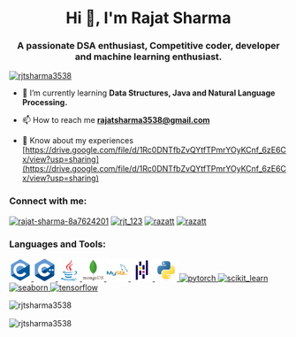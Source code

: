 <h1 align="center">Hi 👋, I'm Rajat Sharma</h1>
<h3 align="center">A passionate DSA enthusiast, Competitive coder, developer and machine learning enthusiast.</h3>

<p align="left"> <a href="https://github.com/ryo-ma/github-profile-trophy"><img src="https://github-profile-trophy.vercel.app/?username=rjtsharma3538" alt="rjtsharma3538" /></a> </p>

- 🌱 I’m currently learning **Data Structures, Java and Natural Language Processing.**

- 📫 How to reach me **rajatsharma3538@gmail.com**

- 📄 Know about my experiences [https://drive.google.com/file/d/1Rc0DNTfbZvQYtfTPmrYOyKCnf_6zE6Cx/view?usp=sharing](https://drive.google.com/file/d/1Rc0DNTfbZvQYtfTPmrYOyKCnf_6zE6Cx/view?usp=sharing)

<h3 align="left">Connect with me:</h3>
<p align="left">
<a href="https://linkedin.com/in/rajat-sharma-8a7624201" target="blank"><img align="center" src="https://raw.githubusercontent.com/rahuldkjain/github-profile-readme-generator/master/src/images/icons/Social/linked-in-alt.svg" alt="rajat-sharma-8a7624201" height="30" width="40" /></a>
<a href="https://www.codechef.com/users/rjt_123" target="blank"><img align="center" src="https://cdn.jsdelivr.net/npm/simple-icons@3.1.0/icons/codechef.svg" alt="rjt_123" height="30" width="40" /></a>
<a href="https://codeforces.com/profile/razatt" target="blank"><img align="center" src="https://raw.githubusercontent.com/rahuldkjain/github-profile-readme-generator/master/src/images/icons/Social/codeforces.svg" alt="razatt" height="30" width="40" /></a>
<a href="https://www.leetcode.com/razatt" target="blank"><img align="center" src="https://raw.githubusercontent.com/rahuldkjain/github-profile-readme-generator/master/src/images/icons/Social/leet-code.svg" alt="razatt" height="30" width="40" /></a>
</p>

<h3 align="left">Languages and Tools:</h3>
<p align="left"> <a href="https://www.cprogramming.com/" target="_blank" rel="noreferrer"> <img src="https://raw.githubusercontent.com/devicons/devicon/master/icons/c/c-original.svg" alt="c" width="40" height="40"/> </a> <a href="https://www.w3schools.com/cpp/" target="_blank" rel="noreferrer"> <img src="https://raw.githubusercontent.com/devicons/devicon/master/icons/cplusplus/cplusplus-original.svg" alt="cplusplus" width="40" height="40"/> </a> <a href="https://www.java.com" target="_blank" rel="noreferrer"> <img src="https://raw.githubusercontent.com/devicons/devicon/master/icons/java/java-original.svg" alt="java" width="40" height="40"/> </a> <a href="https://www.mongodb.com/" target="_blank" rel="noreferrer"> <img src="https://raw.githubusercontent.com/devicons/devicon/master/icons/mongodb/mongodb-original-wordmark.svg" alt="mongodb" width="40" height="40"/> </a> <a href="https://www.mysql.com/" target="_blank" rel="noreferrer"> <img src="https://raw.githubusercontent.com/devicons/devicon/master/icons/mysql/mysql-original-wordmark.svg" alt="mysql" width="40" height="40"/> </a> <a href="https://pandas.pydata.org/" target="_blank" rel="noreferrer"> <img src="https://raw.githubusercontent.com/devicons/devicon/2ae2a900d2f041da66e950e4d48052658d850630/icons/pandas/pandas-original.svg" alt="pandas" width="40" height="40"/> </a> <a href="https://www.python.org" target="_blank" rel="noreferrer"> <img src="https://raw.githubusercontent.com/devicons/devicon/master/icons/python/python-original.svg" alt="python" width="40" height="40"/> </a> <a href="https://pytorch.org/" target="_blank" rel="noreferrer"> <img src="https://www.vectorlogo.zone/logos/pytorch/pytorch-icon.svg" alt="pytorch" width="40" height="40"/> </a> <a href="https://scikit-learn.org/" target="_blank" rel="noreferrer"> <img src="https://upload.wikimedia.org/wikipedia/commons/0/05/Scikit_learn_logo_small.svg" alt="scikit_learn" width="40" height="40"/> </a> <a href="https://seaborn.pydata.org/" target="_blank" rel="noreferrer"> <img src="https://seaborn.pydata.org/_images/logo-mark-lightbg.svg" alt="seaborn" width="40" height="40"/> </a> <a href="https://www.tensorflow.org" target="_blank" rel="noreferrer"> <img src="https://www.vectorlogo.zone/logos/tensorflow/tensorflow-icon.svg" alt="tensorflow" width="40" height="40"/> </a> </p>

<p><img align="center" src="https://github-readme-stats.vercel.app/api/top-langs?username=rjtsharma3538&show_icons=true&locale=en&layout=compact" alt="rjtsharma3538" /></p>

<p><img align="center" src="https://github-readme-streak-stats.herokuapp.com/?user=rjtsharma3538&" alt="rjtsharma3538" /></p>
